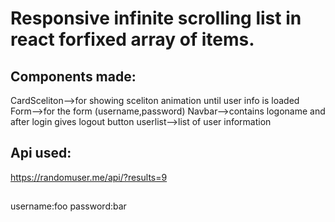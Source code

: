 # Responsive infinite scrolling list in react forfixed array of items.

## Components made:

CardSceliton-->for showing sceliton animation until user info is loaded
Form-->for the form (username,password)
Navbar-->contains logoname and after login gives logout button
userlist-->list of user information

## Api used:

https://randomuser.me/api/?results=9

##

username:foo
password:bar
